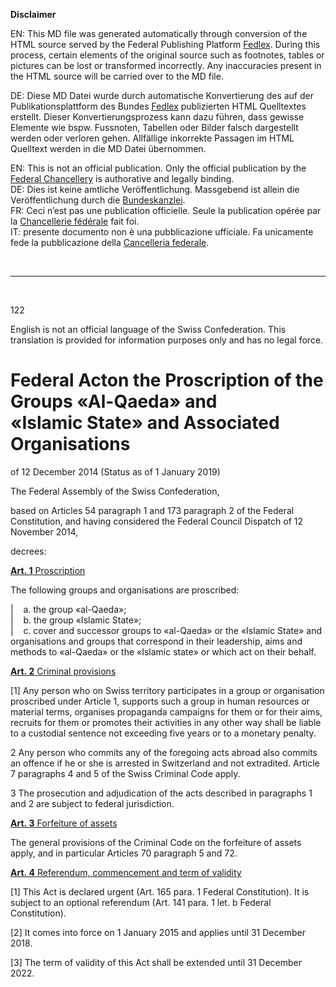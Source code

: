 
**Disclaimer**  

EN: This MD file was generated automatically through conversion of the HTML source served by the Federal Publishing Platform [Fedlex](https://www.fedlex.admin.ch/).
During this process, certain elements of the original source such as footnotes, tables or pictures can be lost or transformed incorrectly. Any inaccuracies present in the HTML source will be carried over to the MD file.  

DE: Diese MD Datei wurde durch automatische Konvertierung des auf der Publikationsplattform des Bundes [Fedlex](https://www.fedlex.admin.ch/) publizierten HTML Quelltextes erstellt.
Dieser Konvertierungsprozess kann dazu führen, dass gewisse Elemente wie bspw. Fussnoten, Tabellen oder Bilder falsch dargestellt werden oder verloren gehen.
Allfällige inkorrekte Passagen im HTML Quelltext werden in die MD Datei übernommen.  

EN: This is not an official publication. Only the official publication by the [Federal Chancellery](https://www.bk.admin.ch/bk/en/home.html) is authorative and legally binding.  
DE: Dies ist keine amtliche Veröffentlichung. Massgebend ist allein die Veröffentlichung durch die [Bundeskanzlei](https://www.bk.admin.ch/bk/de/home.html).  
FR: Ceci n’est pas une publication officielle. Seule la publication opérée par la [Chancellerie fédérale](https://www.bk.admin.ch/bk/fr/home.html) fait foi.  
IT: presente documento non è una pubblicazione ufficiale. Fa unicamente fede la pubblicazione della [Cancelleria federale](https://www.bk.admin.ch/bk/it/home.html).  

&nbsp;

----

&nbsp;

122 

English is not an official language of the Swiss Confederation. This translation is provided for information purposes only and has no legal force.

# Federal Acton the Proscription of the Groups «Al-Qaeda» and «Islamic State» and Associated Organisations

of 12 December 2014 (Status as of 1 January 2019)

The Federal Assembly of the Swiss Confederation,

based on Articles 54 paragraph 1 and 173 paragraph 2 of the Federal Constitution, and having considered the Federal Council Dispatch of 12 November 2014,

decrees:

[**Art. 1** Proscription](https://www.fedlex.admin.ch/eli/cc/2014/764/en#art_1) 

The following groups and organisations are proscribed:


|    a. the group «al-Qaeda»;  
|    b. the group «Islamic State»;  
|    c. cover and successor groups to «al-Qaeda» or the «Islamic State» and organisations and groups that correspond in their leadership, aims and methods to «al-Qaeda» or the «Islamic state» or which act on their behalf.

[**Art. 2** Criminal provisions](https://www.fedlex.admin.ch/eli/cc/2014/764/en#art_2) 

[1] Any person who on Swiss territory participates in a group or organisation proscribed under Article 1, supports such a group in human resources or material terms, organises propaganda campaigns for them or for their aims, recruits for them or promotes their activities in any other way shall be liable to a custodial sentence not exceeding five years or to a monetary penalty.

2 Any person who commits any of the foregoing acts abroad also commits an offence if he or she is arrested in Switzerland and not extradited. Article 7 paragraphs 4 and 5 of the Swiss Criminal Code apply.

3 The prosecution and adjudication of the acts described in paragraphs 1 and 2 are subject to federal jurisdiction.

[**Art. 3** Forfeiture of assets](https://www.fedlex.admin.ch/eli/cc/2014/764/en#art_3) 

The general provisions of the Criminal Code on the forfeiture of assets apply, and in particular Articles 70 paragraph 5 and 72.

[**Art. 4** Referendum, commencement and term of validity](https://www.fedlex.admin.ch/eli/cc/2014/764/en#art_4) 

[1] This Act is declared urgent (Art. 165 para. 1 Federal Constitution). It is subject to an optional referendum (Art. 141 para. 1 let. b Federal Constitution).

[2] It comes into force on 1 January 2015 and applies until 31 December 2018.

[3] The term of validity of this Act shall be extended until 31 December 2022.

